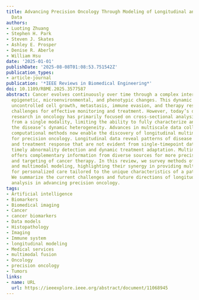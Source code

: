 ```yaml
---
title: Advancing Precision Oncology Through Modeling of Longitudinal and Multimodal
  Data
authors:
- Luoting Zhuang
- Stephen H. Park
- Steven J. Skates
- Ashley E. Prosper
- Denise R. Aberle
- William Hsu
date: '2025-01-01'
publishDate: '2025-08-08T01:08:53.751542Z'
publication_types:
- article-journal
publication: '*IEEE Reviews in Biomedical Engineering*'
doi: 10.1109/RBME.2025.3577587
abstract: Cancer evolves continuously over time through a complex interplay of genetic,
  epigenetic, microenvironmental, and phenotypic changes. This dynamic behavior drives
  uncontrolled cell growth, metastasis, immune evasion, and therapy resistance, posing
  challenges for effective monitoring and treatment. However, today’s data-driven
  research in oncology has primarily focused on cross-sectional analysis using data
  from a single modality, limiting the ability to fully characterize and interpret
  the disease’s dynamic heterogeneity. Advances in multiscale data collection and
  computational methods now enable the discovery of longitudinal multimodal biomarkers
  for precision oncology. Longitudinal data reveal patterns of disease progression
  and treatment response that are not evident from single-timepoint data, enabling
  timely abnormality detection and dynamic treatment adaptation. Multimodal data integration
  offers complementary information from diverse sources for more precise risk assessment
  and targeting of cancer therapy. In this review, we survey methods of longitudinal
  and multimodal modeling, highlighting their synergy in providing multifaceted insights
  for personalized care tailored to the unique characteristics of a patient’s cancer.
  We summarize the current challenges and future directions of longitudinal multimodal
  analysis in advancing precision oncology.
tags:
- Artificial intelligence
- Biomarkers
- Biomedical imaging
- Cancer
- cancer biomarkers
- Data models
- Histopathology
- Imaging
- Immune system
- longitudinal modeling
- Medical services
- multimodal fusion
- Oncology
- precision oncology
- Tumors
links:
- name: URL
  url: https://ieeexplore.ieee.org/abstract/document/11068945
---
```


